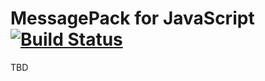 # MessagePack for JavaScript [![Build Status](https://travis-ci.org/msgpack/msgpack-javascript.svg?branch=master)](https://travis-ci.org/msgpack/msgpack-javascript)

TBD
